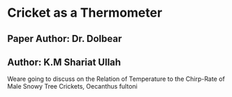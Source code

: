 # Cricket as a Thermometer
## Paper Author: Dr. Dolbear
## Author: K.M Shariat Ullah

Weare going to discuss on the Relation of Temperature to the Chirp-Rate of Male Snowy Tree Crickets, Oecanthus fultoni
